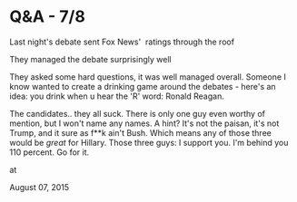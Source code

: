 # Q&A - 7/8
Last night's debate sent Fox News'  ratings through the roof

They managed the debate surprisingly well

They asked some hard questions, it was well managed overall. Someone I know wanted to create a drinking game around the debates - here's an idea: you drink when u hear the 'R' word: Ronald Reagan.

The candidates.. they all suck. There is only one guy even worthy of mention, but I won't name any names. A hint? It's not the paisan, it's not Trump, and it sure as f**k ain't Bush. Which means any of those three would be _great_ for Hillary. Those three guys: I support you. I'm behind you 110 percent. Go for it.








at

August 07, 2015















